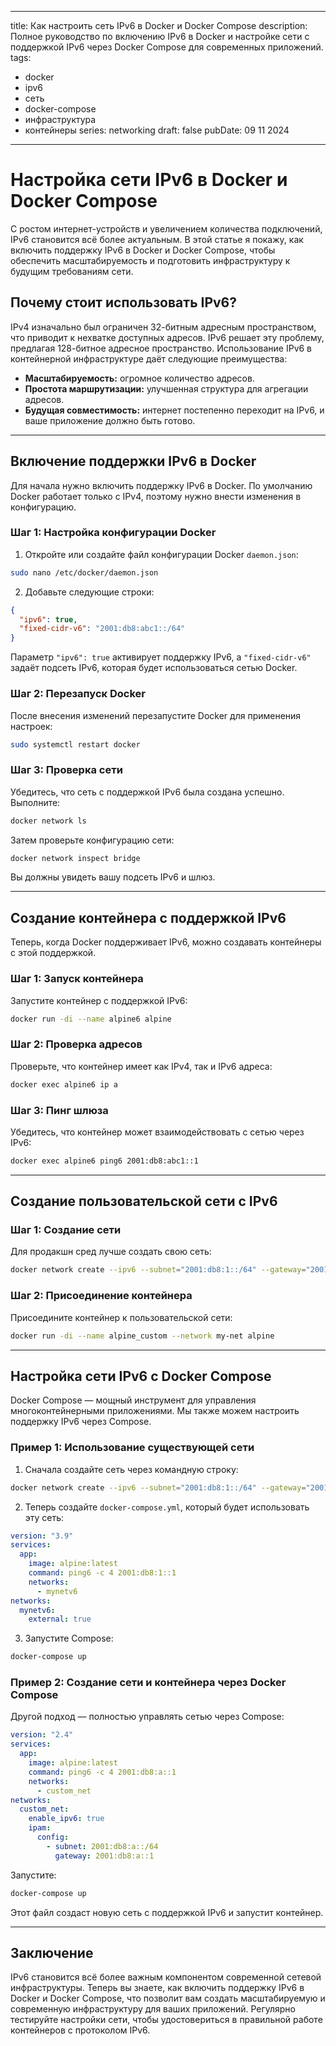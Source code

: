 
---
title: Как настроить сеть IPv6 в Docker и Docker Compose
description: Полное руководство по включению IPv6 в Docker и настройке сети с поддержкой IPv6 через Docker Compose для современных приложений.
tags:
  - docker
  - ipv6
  - сеть
  - docker-compose
  - инфраструктура
  - контейнеры
series: networking
draft: false
pubDate: 09 11 2024
---

# Настройка сети IPv6 в Docker и Docker Compose

С ростом интернет-устройств и увеличением количества подключений, IPv6 становится всё более актуальным. В этой статье я покажу, как включить поддержку IPv6 в Docker и Docker Compose, чтобы обеспечить масштабируемость и подготовить инфраструктуру к будущим требованиям сети.

## Почему стоит использовать IPv6?

IPv4 изначально был ограничен 32-битным адресным пространством, что приводит к нехватке доступных адресов. IPv6 решает эту проблему, предлагая 128-битное адресное пространство. Использование IPv6 в контейнерной инфраструктуре даёт следующие преимущества:
- **Масштабируемость:** огромное количество адресов.
- **Простота маршрутизации:** улучшенная структура для агрегации адресов.
- **Будущая совместимость:** интернет постепенно переходит на IPv6, и ваше приложение должно быть готово.

---

## Включение поддержки IPv6 в Docker

Для начала нужно включить поддержку IPv6 в Docker. По умолчанию Docker работает только с IPv4, поэтому нужно внести изменения в конфигурацию.

### Шаг 1: Настройка конфигурации Docker

1. Откройте или создайте файл конфигурации Docker `daemon.json`:

```bash
sudo nano /etc/docker/daemon.json
```

2. Добавьте следующие строки:

```json
{
  "ipv6": true,
  "fixed-cidr-v6": "2001:db8:abc1::/64"
}
```

Параметр `"ipv6": true` активирует поддержку IPv6, а `"fixed-cidr-v6"` задаёт подсеть IPv6, которая будет использоваться сетью Docker.

### Шаг 2: Перезапуск Docker

После внесения изменений перезапустите Docker для применения настроек:

```bash
sudo systemctl restart docker
```

### Шаг 3: Проверка сети

Убедитесь, что сеть с поддержкой IPv6 была создана успешно. Выполните:

```bash
docker network ls
```

Затем проверьте конфигурацию сети:

```bash
docker network inspect bridge
```

Вы должны увидеть вашу подсеть IPv6 и шлюз.

---

## Создание контейнера с поддержкой IPv6

Теперь, когда Docker поддерживает IPv6, можно создавать контейнеры с этой поддержкой.

### Шаг 1: Запуск контейнера

Запустите контейнер с поддержкой IPv6:

```bash
docker run -di --name alpine6 alpine
```

### Шаг 2: Проверка адресов

Проверьте, что контейнер имеет как IPv4, так и IPv6 адреса:

```bash
docker exec alpine6 ip a
```

### Шаг 3: Пинг шлюза

Убедитесь, что контейнер может взаимодействовать с сетью через IPv6:

```bash
docker exec alpine6 ping6 2001:db8:abc1::1
```

---

## Создание пользовательской сети с IPv6

### Шаг 1: Создание сети

Для продакшн сред лучше создать свою сеть:

```bash
docker network create --ipv6 --subnet="2001:db8:1::/64" --gateway="2001:db8:1::1" my-net
```

### Шаг 2: Присоединение контейнера

Присоедините контейнер к пользовательской сети:

```bash
docker run -di --name alpine_custom --network my-net alpine
```

---

## Настройка сети IPv6 с Docker Compose

Docker Compose — мощный инструмент для управления многоконтейнерными приложениями. Мы также можем настроить поддержку IPv6 через Compose.

### Пример 1: Использование существующей сети

1. Сначала создайте сеть через командную строку:

```bash
docker network create --ipv6 --subnet="2001:db8:1::/64" --gateway="2001:db8:1::1" mynetv6
```

2. Теперь создайте `docker-compose.yml`, который будет использовать эту сеть:

```yaml
version: "3.9"
services:
  app:
    image: alpine:latest
    command: ping6 -c 4 2001:db8:1::1
    networks:
      - mynetv6
networks:
  mynetv6:
    external: true
```

3. Запустите Compose:

```bash
docker-compose up
```

### Пример 2: Создание сети и контейнера через Docker Compose

Другой подход — полностью управлять сетью через Compose:

```yaml
version: "2.4"
services:
  app:
    image: alpine:latest
    command: ping6 -c 4 2001:db8:a::1
    networks:
      - custom_net
networks:
  custom_net:
    enable_ipv6: true
    ipam:
      config:
        - subnet: 2001:db8:a::/64
          gateway: 2001:db8:a::1
```

Запустите:

```bash
docker-compose up
```

Этот файл создаст новую сеть с поддержкой IPv6 и запустит контейнер.

---

## Заключение

IPv6 становится всё более важным компонентом современной сетевой инфраструктуры. Теперь вы знаете, как включить поддержку IPv6 в Docker и Docker Compose, что позволит вам создать масштабируемую и современную инфраструктуру для ваших приложений. Регулярно тестируйте настройки сети, чтобы удостовериться в правильной работе контейнеров с протоколом IPv6.

